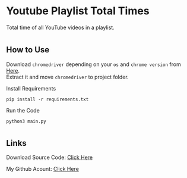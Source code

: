 # Youtube Playlist Total Times
Total time of all YouTube videos in a playlist.

#
## How to Use
Download `chromedriver` depending on your `os` and `chrome version` from [Here](https://chromedriver.chromium.org/downloads).</br>
Extract it and move `chromedriver` to project folder.


Install Requirements
```
pip install -r requirements.txt
```


Run the Code
```
python3 main.py
```





#
## Links

Download Source Code: [Click Here](https://github.com/dori-dev/youtube-playlist-total-times/archive/refs/heads/main.zip)

My Github Acount: [Click Here](https://github.com/dori-dev/)
